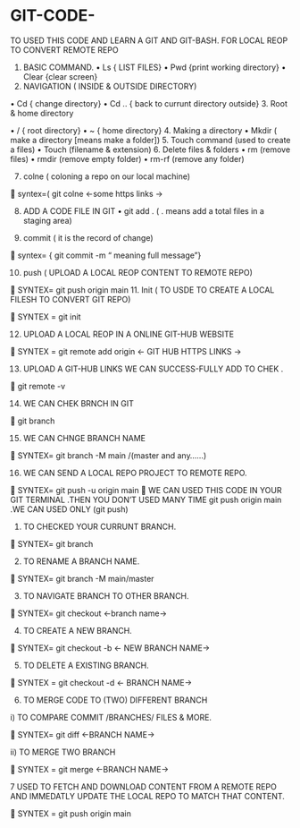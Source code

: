 # GIT-CODE-
TO USED THIS CODE AND LEARN A GIT AND GIT-BASH. FOR LOCAL REOP TO CONVERT REMOTE REPO

1.	BASIC COMMAND.
•	Ls   { LIST FILES}
•	Pwd  {print working directory}
•	Clear  {clear screen}
2.	NAVIGATION ( INSIDE & OUTSIDE DIRECTORY)

•	Cd  { change directory}
•	Cd ..  { back to currunt directory outside}
3.	Root & home directory

•	/   { root directory}
•	~   { home directory}
4.	Making a directory
•	Mkdir ( make a directory [means make a folder])
5.	Touch command  (used to create a files)
•	Touch (filename & extension)
6.	Delete files & folders
•	rm (remove files)
•	rmdir (remove empty folder)
•	rm-rf (remove any folder)

7.	colne ( coloning a repo on our local machine)

	syntex=( git colne  <-some https links ->

8.	ADD A CODE FILE IN GIT
•	git add . ( . means add a total files in a staging area)

9.	commit ( it is  the record of change)

	syntex= { git commit -m  “ meaning full message”}

10.	push ( UPLOAD A LOCAL REOP CONTENT TO REMOTE REPO)

	SYNTEX=  git push origin main
11.	Init  ( TO USDE TO CREATE A LOCAL FILESH TO CONVERT GIT REPO)

	SYNTEX = git init

12.	UPLOAD A LOCAL REOP IN A ONLINE GIT-HUB WEBSITE 

	SYNTEX = git remote add origin <- GIT HUB HTTPS LINKS ->

13.	UPLOAD A GIT-HUB LINKS WE CAN SUCCESS-FULLY ADD TO CHEK .

	git remote -v

14.	WE CAN CHEK BRNCH IN GIT

	git branch


15.	WE CAN CHNGE BRANCH NAME 

	SYNTEX= git branch -M main /(master and any……)

16.	WE CAN SEND A LOCAL REPO PROJECT TO REMOTE REPO.

	SYNTEX= git push -u origin main
	WE CAN USED THIS CODE IN YOUR GIT TERMINAL .THEN YOU DON’T USED MANY TIME git push origin main .WE CAN USED ONLY (git push)













1.	TO CHECKED YOUR CURRUNT BRANCH.

	SYNTEX=  git branch

2.	TO RENAME A BRANCH NAME.

	SYNTEX=  git branch -M main/master

3.	TO NAVIGATE BRANCH TO OTHER BRANCH.

	SYNTEX= git checkout <-branch name-> 

4.	TO CREATE A NEW BRANCH.

	SYNTEX= git checkout -b <- NEW BRANCH NAME->

5.	TO DELETE A EXISTING BRANCH.

	SYNTEX = git checkout -d <- BRANCH NAME->

6.	TO MERGE CODE TO (TWO) DIFFERENT BRANCH 

i)	TO COMPARE COMMIT /BRANCHES/ FILES & MORE.

	 SYNTEX= git diff <-BRANCH NAME->

ii)	TO MERGE TWO BRANCH

	SYNTEX = git merge <-BRANCH NAME->


7	USED TO FETCH AND DOWNLOAD CONTENT FROM A REMOTE REPO AND IMMEDATLY UPDATE THE LOCAL REPO TO MATCH THAT CONTENT.

	SYNTEX =  git push origin main















